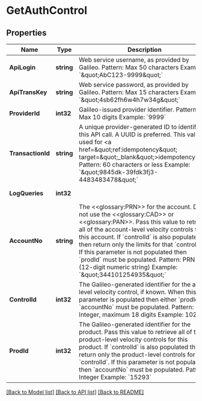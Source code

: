 # GetAuthControl

## Properties
Name | Type | Description | Notes
------------ | ------------- | ------------- | -------------
**ApiLogin** | **string** | Web service username, as provided by Galileo. Pattern: Max 50 characters Example: &#x60;\&quot;AbC123-9999\&quot;&#x60; | [optional] [default to AbC123-9999]
**ApiTransKey** | **string** | Web service password, as provided by Galileo. Pattern: Max 15 characters Example: &#x60;\&quot;4sb62fh6w4h7w34g\&quot;&#x60; | [optional] [default to 4sb62fh6w4h7w34g]
**ProviderId** | **int32** | Galileo-issued provider identifier. Pattern: Max 10 digits Example: &#x60;9999&#x60; | [optional] [default to 9999]
**TransactionId** | **string** | A unique provider-generated ID to identify this API call. A UUID is preferred. This value is used for &lt;a href&#x3D;\&quot;ref:idempotency\&quot; target&#x3D;\&quot;_blank\&quot;&gt;idempotency&lt;/a&gt;. Pattern: 60 characters or less Example: &#x60;\&quot;9845dk-39fdk3fj3-4483483478\&quot;&#x60; | [default to 123e4567-e89b-12d3-a456-426614174000]
**LogQueries** | **int32** |  | [optional] [default to LOG_QUERIES.0_]
**AccountNo** | **string** | The &lt;&lt;glossary:PRN&gt;&gt; for the account. Do not use the &lt;&lt;glossary:CAD&gt;&gt; or &lt;&lt;glossary:PAN&gt;&gt;. Pass this value to retrieve all of the account-level velocity controls for this account. If &#x60;controlId&#x60; is also populated then return only the limits for that &#x60;controlId&#x60;. If this parameter is not populated then &#x60;prodId&#x60; must be populated. Pattern: PRN (12-digit numeric string) Example: &#x60;\&quot;344101254935\&quot;&#x60; | [optional] [default to null]
**ControlId** | **int32** | The Galileo-generated identifier for the auth-level velocity control, if known. When this parameter is populated then either &#x60;prodId&#x60; or &#x60;accountNo&#x60; must be populated. Pattern: Integer, maximum 18 digits Example: 102 | [optional] [default to null]
**ProdId** | **int32** | The Galileo-generated identifier for the product. Pass this value to retrieve all of the product-level velocity controls for this product. If &#x60;controlId&#x60; is also populated then return only the product-level controls for that &#x60;controlId&#x60;. If this parameter is not populated then &#x60;accountNo&#x60; must be populated.  Pattern: Integer Example: &#x60;15293&#x60; | [optional] [default to null]

[[Back to Model list]](../README.md#documentation-for-models) [[Back to API list]](../README.md#documentation-for-api-endpoints) [[Back to README]](../README.md)

